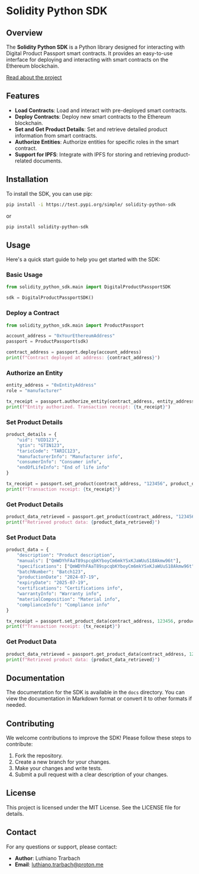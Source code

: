 # Solidity Python SDK

## Overview

The **Solidity Python SDK** is a Python library designed for interacting with Digital Product Passport smart contracts. It provides an easy-to-use interface for deploying and interacting with smart contracts on the Ethereum blockchain.

[Read about the project](https://www.web3digitalproductpassport.com/)

## Features

- **Load Contracts**: Load and interact with pre-deployed smart contracts.
- **Deploy Contracts**: Deploy new smart contracts to the Ethereum blockchain.
- **Set and Get Product Details**: Set and retrieve detailed product information from smart contracts.
- **Authorize Entities**: Authorize entities for specific roles in the smart contract.
- **Support for IPFS**: Integrate with IPFS for storing and retrieving product-related documents.

## Installation

To install the SDK, you can use pip:

```bash
pip install -i https://test.pypi.org/simple/ solidity-python-sdk
```

or 

```bash
pip install solidity-python-sdk
```

## Usage

Here's a quick start guide to help you get started with the SDK:

### Basic Usage

```python
from solidity_python_sdk.main import DigitalProductPassportSDK

sdk = DigitalProductPassportSDK()
```

### Deploy a Contract

```python
from solidity_python_sdk.main import ProductPassport

account_address = "0xYourEthereumAddress"
passport = ProductPassport(sdk)

contract_address = passport.deploy(account_address)
print(f"Contract deployed at address: {contract_address}")
```

### Authorize an Entity

```python
entity_address = "0xEntityAddress"
role = "manufacturer"

tx_receipt = passport.authorize_entity(contract_address, entity_address, role)
print(f"Entity authorized. Transaction receipt: {tx_receipt}")
```

### Set Product Details

```python
product_details = {
    "uid": "UID123",
    "gtin": "GTIN123",
    "taricCode": "TARIC123",
    "manufacturerInfo": "Manufacturer info",
    "consumerInfo": "Consumer info",
    "endOfLifeInfo": "End of life info"
}

tx_receipt = passport.set_product(contract_address, "123456", product_details)
print(f"Transaction receipt: {tx_receipt}")
```

### Get Product Details

```python
product_data_retrieved = passport.get_product(contract_address, "123456")
print(f"Retrieved product data: {product_data_retrieved}")
```

### Set Product Data

```python
product_data = {
    "description": "Product description",
    "manuals": ["QmWDYhFAaT89spcqbKYboyCm6mkYSxKJaWUuS18Akmw96t"],
    "specifications": ["QmWDYhFAaT89spcqbKYboyCm6mkYSxKJaWUuS18Akmw96t"],
    "batchNumber": "Batch123",
    "productionDate": "2024-07-19",
    "expiryDate": "2025-07-19",
    "certifications": "Certifications info",
    "warrantyInfo": "Warranty info",
    "materialComposition": "Material info",
    "complianceInfo": "Compliance info"
}

tx_receipt = passport.set_product_data(contract_address, 123456, product_data)
print(f"Transaction receipt: {tx_receipt}")
```

### Get Product Data

```python
product_data_retrieved = passport.get_product_data(contract_address, 123456)
print(f"Retrieved product data: {product_data_retrieved}")
```

## Documentation

The documentation for the SDK is available in the `docs` directory. You can view the documentation in Markdown format or convert it to other formats if needed.

## Contributing

We welcome contributions to improve the SDK! Please follow these steps to contribute:

1. Fork the repository.
2. Create a new branch for your changes.
3. Make your changes and write tests.
4. Submit a pull request with a clear description of your changes.

## License

This project is licensed under the MIT License. See the LICENSE file for details.

## Contact

For any questions or support, please contact:

- **Author**: Luthiano Trarbach
- **Email**: luthiano.trarbach@proton.me
